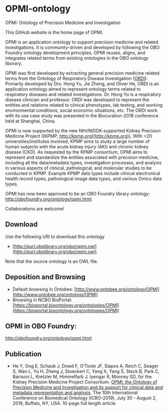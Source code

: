 # OPMI-ontology
OPMI: Ontology of Precision Medicine and Investigation

This GitHub website is the home page of OPMI.

OPMI is an application ontology to support precision medicine and related investigations. It is community-driven and developed by following the OBO Foundry ontology development principles. OPMI reuses, aligns, and integrates related terms from existing ontologies in the OBO ontology liborary.

OPMI was first developed by extracting general precision medicine related terms from the Ontology of Respiratory Disease Investigation ([ORDI](https://github.com/OPMI/ordi)). Primarily developed by Drs. Hong Yu, Jie Zheng, and Oliver He, ORDI is an application ontology aimed to represent ontology terms related to respiratory diseases and related investigations. Dr. Hong Yu is a respiratory disease clinician and professor. ORDI was developed to represent the entities and relations related to clinical phenotypes, lab testing, and working environmental conditions, social economic situations, etc. The ORDI work with its use case study was presented in the Biocuration-2018 conference held at Shanghai, China.

OPMI is now supported by the new NIH/NIDDK-supported Kidney Precision Medicine Project ([KPMP, http://kpmp.org](http://kpmp.org)). With >20 universities/institutes involved, KPMP aims to study a large number of human subjects with the acute kidney injury (AKI) and chronic kidney disease (CKD). As requested by the KPMP consortium, OPMI aims to represent and standardize the entities associated with precision medicine, including all the data/metadata types, investigation processes, and analysis in various aspects of clinical, pathological, and molecular studies to be conducted in KPMP. Example KPMP data types include clinical electronical health record types, pathological image data types, and various Omics data types. 

OPMI has now been approved to be an OBO Foundry library ontology: http://obofoundry.org/ontology/opmi.html.

Collaborations are welcome! 

## Download

Use the following URI to download this ontology

* [http://purl.obolibrary.org/obo/opmi.owl](http://purl.obolibrary.org/obo/opmi.owl)

Note that the source ontology is an OWL file.  

## Deposition and Browsing

* Default browsing in Ontobee: [http://www.ontobee.org/ontology/OPMI](http://www.ontobee.org/ontology/OPMI) 
* Browsing in NCBO BioPortal: [https://bioportal.bioontology.org/ontologies/OPMI](https://bioportal.bioontology.org/ontologies/OPMI)

## OPMI in OBO Foundry: 
http://obofoundry.org/ontology/opmi.html.

## Publication

* He Y, Ong E, Schaub J, Dowd F, O’Toole JF, Siapos A, Reich C, Seager S, Wan L, Yu H, Zheng J, Stoeckert C, Yang X, Yang S, Steck B, Park C, Barisoni L, Kretzler M, Himmelfarb J, Iyengar R, Mooney SD, for the Kidney Precision Medicine Project Consortium. [OPMI: the Ontology of Precision Medicine and Investigation and its support for clinical data and metadata representation and analysis](https://drive.google.com/file/d/1TN3jH4hoh40Saa8adlR_TocREGTNPVlC/view). The 10th International Conference on Biomedical Ontology (ICBO-2019), July 30 - August 2, 2019, Buffalo, NY, USA. 10-page full length article.  
